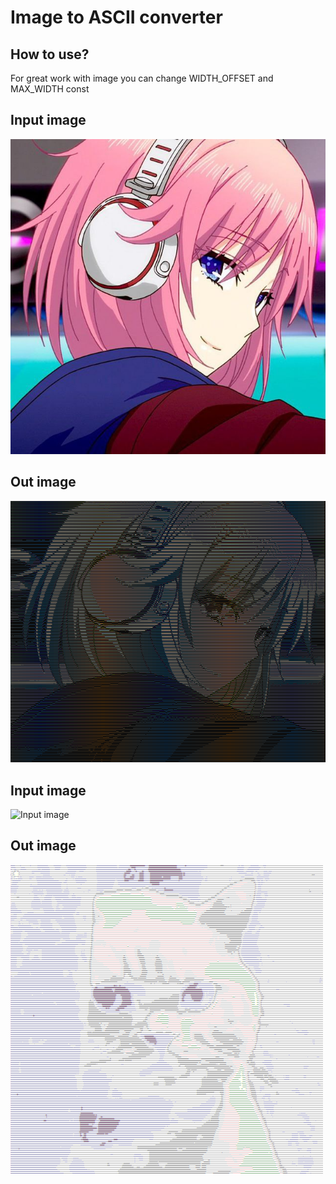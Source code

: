 # Image to ASCII converter

## How to use?

For great work with image you can change WIDTH_OFFSET and MAX_WIDTH const

## Input image
![Input image](/images/in1.jpg)

## Out image
![Output image](/images/out1.jpg)

## Input image
![Input image](/images/in2.jpg)

## Out image
![Input image](/images/out2.jpg)
